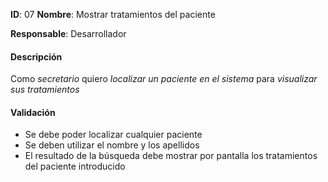 **ID**: 07 **Nombre**: Mostrar tratamientos del paciente

**Responsable**: Desarrollador

#### Descripción

Como *secretario* quiero *localizar un paciente en el sistema* para *visualizar sus tratamientos*

#### Validación

* Se debe poder localizar cualquier paciente
* Se deben utilizar el nombre y los apellidos
* El resultado de la búsqueda debe mostrar por pantalla los tratamientos del paciente introducido

